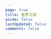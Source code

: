 ```yaml
---
page: true
title: 鱼梦江湖
aside: false
lastUpdated: false
comments: false
---
```

<script setup>
import Page from "./.vitepress/theme/components/Page.vue";
import { useData } from "vitepress";
const { theme } = useData();
const posts = theme.value.posts.slice(0,14)
</script>
<Page :posts="posts" :pageCurrent="1" :pagesNum="3" />
